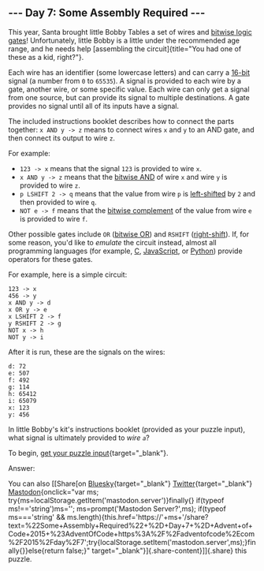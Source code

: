 ## \-\-- Day 7: Some Assembly Required \-\--

This year, Santa brought little Bobby Tables a set of wires and [bitwise
logic gates](https://en.wikipedia.org/wiki/Bitwise_operation)!
Unfortunately, little Bobby is a little under the recommended age range,
and he needs help [assembling the
circuit]{title="You had one of these as a kid, right?"}.

Each wire has an identifier (some lowercase letters) and can carry a
[16-bit](https://en.wikipedia.org/wiki/16-bit) signal (a number from `0`
to `65535`). A signal is provided to each wire by a gate, another wire,
or some specific value. Each wire can only get a signal from one source,
but can provide its signal to multiple destinations. A gate provides no
signal until all of its inputs have a signal.

The included instructions booklet describes how to connect the parts
together: `x AND y -> z` means to connect wires `x` and `y` to an AND
gate, and then connect its output to wire `z`.

For example:

-   `123 -> x` means that the signal `123` is provided to wire `x`.
-   `x AND y -> z` means that the [bitwise
    AND](https://en.wikipedia.org/wiki/Bitwise_operation#AND) of wire
    `x` and wire `y` is provided to wire `z`.
-   `p LSHIFT 2 -> q` means that the value from wire `p` is
    [left-shifted](https://en.wikipedia.org/wiki/Logical_shift) by `2`
    and then provided to wire `q`.
-   `NOT e -> f` means that the [bitwise
    complement](https://en.wikipedia.org/wiki/Bitwise_operation#NOT) of
    the value from wire `e` is provided to wire `f`.

Other possible gates include `OR` ([bitwise
OR](https://en.wikipedia.org/wiki/Bitwise_operation#OR)) and `RSHIFT`
([right-shift](https://en.wikipedia.org/wiki/Logical_shift)). If, for
some reason, you\'d like to *emulate* the circuit instead, almost all
programming languages (for example,
[C](https://en.wikipedia.org/wiki/Bitwise_operations_in_C),
[JavaScript](https://developer.mozilla.org/en-US/docs/Web/JavaScript/Reference/Operators/Bitwise_Operators),
or [Python](https://wiki.python.org/moin/BitwiseOperators)) provide
operators for these gates.

For example, here is a simple circuit:

    123 -> x
    456 -> y
    x AND y -> d
    x OR y -> e
    x LSHIFT 2 -> f
    y RSHIFT 2 -> g
    NOT x -> h
    NOT y -> i

After it is run, these are the signals on the wires:

    d: 72
    e: 507
    f: 492
    g: 114
    h: 65412
    i: 65079
    x: 123
    y: 456

In little Bobby\'s kit\'s instructions booklet (provided as your puzzle
input), what signal is ultimately provided to *wire `a`*?

To begin, [get your puzzle input](7/input){target="_blank"}.

Answer:

You can also [\[Share[on
[Bluesky](https://bsky.app/intent/compose?text=%22Some+Assembly+Required%22+%2D+Day+7+%2D+Advent+of+Code+2015+%23AdventOfCode+https%3A%2F%2Fadventofcode%2Ecom%2F2015%2Fday%2F7){target="_blank"}
[Twitter](https://twitter.com/intent/tweet?text=%22Some+Assembly+Required%22+%2D+Day+7+%2D+Advent+of+Code+2015&url=https%3A%2F%2Fadventofcode%2Ecom%2F2015%2Fday%2F7&related=ericwastl&hashtags=AdventOfCode){target="_blank"}
[Mastodon](javascript:void(0);){onclick="var ms; try{ms=localStorage.getItem('mastodon.server')}finally{} if(typeof ms!=='string')ms=''; ms=prompt('Mastodon Server?',ms); if(typeof ms==='string' && ms.length){this.href='https://'+ms+'/share?text=%22Some+Assembly+Required%22+%2D+Day+7+%2D+Advent+of+Code+2015+%23AdventOfCode+https%3A%2F%2Fadventofcode%2Ecom%2F2015%2Fday%2F7';try{localStorage.setItem('mastodon.server',ms);}finally{}}else{return false;}"
target="_blank"}]{.share-content}\]]{.share} this puzzle.
